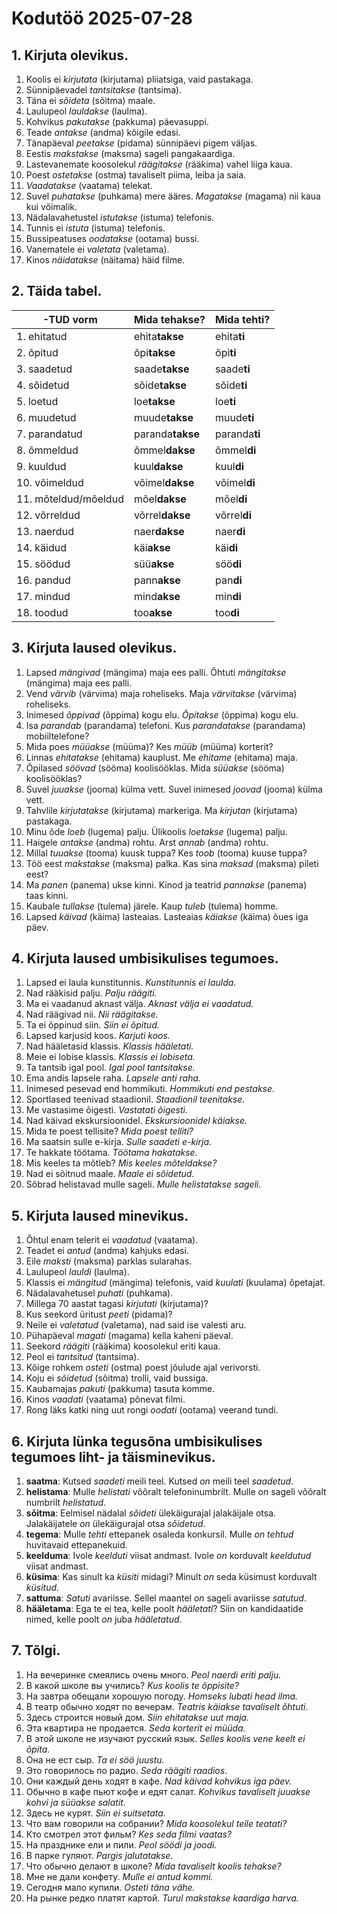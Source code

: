 # Kodutöö 2025-07-28


## 1. Kirjuta olevikus.

1. Koolis ei *kirjutata* (kirjutama) pliiatsiga, vaid pastakaga.
2. Sünnipäevadel *tantsitakse* (tantsima).
3. Täna ei *sõideta* (sõitma) maale.
4. Laulupeol *lauldakse* (laulma).
5. Kohvikus *pakutakse* (pakkuma) päevasuppi.
6. Teade *antakse* (andma) kõigile edasi.
7. Tänapäeval *peetakse* (pidama) sünnipäevi pigem väljas.
8. Eestis *makstakse* (maksma) sageli pangakaardiga.
9. Lastevanemate koosolekul *räägitakse* (rääkima) vahel liiga kaua.
10. Poest *ostetakse* (ostma) tavaliselt piima, leiba ja saia.
11. *Vaadatakse* (vaatama) telekat.
12. Suvel *puhatakse* (puhkama) mere ääres. *Magatakse* (magama) nii kaua kui võimalik.
13. Nädalavahetustel *istutakse* (istuma) telefonis.
14. Tunnis ei *istuta* (istuma) telefonis.
15. Bussipeatuses *oodatakse* (ootama) bussi.
16. Vanematele ei *valetata* (valetama).
17. Kinos *näidatakse* (näitama) häid filme.


## 2. Täida tabel.

| -TUD vorm            | Mida tehakse?    | Mida tehti?   |
|----------------------|------------------|---------------| 
| 1. ehitatud          | ehita**takse**   | ehita**ti**   |
| 2. õpitud            | õpi**takse**     | õpi**ti**     |
| 3. saadetud          | saade**takse**   | saade**ti**   |
| 4. sõidetud          | sõide**takse**   | sõide**ti**   |
| 5. loetud            | loe**takse**     | loe**ti**     |
| 6. muudetud          | muude**takse**   | muude**ti**   |
| 7. parandatud        | paranda**takse** | paranda**ti** |
| 8. õmmeldud          | õmmel**dakse**   | õmmel**di**   | 
| 9. kuuldud           | kuul**dakse**    | kuul**di**    |
| 10. võimeldud        | võimel**dakse**  | võimel**di**  |
| 11. mõteldud/mõeldud | mõel**dakse**    | mõel**di**    |
| 12. võrreldud        | võrrel**dakse**  | võrrel**di**  |
| 13. naerdud          | naer**dakse**    | naer**di**    |
| 14. käidud           | käi**akse**      | käi**di**     |
| 15. söödud           | süü**akse**      | söö**di**     |
| 16. pandud           | pann**akse**     | pan**di**     |
| 17. mindud           | mind**akse**     | min**di**     |
| 18. toodud           | too**akse**      | too**di**     |


## 3. Kirjuta laused olevikus.

1. Lapsed *mängivad* (mängima) maja ees palli. Õhtuti *mängitakse* (mängima) maja ees palli.
2. Vend *värvib* (värvima) maja roheliseks. Maja *värvitakse* (värvima) roheliseks.
3. Inimesed *õppivad* (õppima) kogu elu. *Õpitakse* (õppima) kogu elu.
4. Isa *parandab* (parandama) telefoni. Kus *parandatakse* (parandama) mobiiltelefone?
5. Mida poes *müüakse* (müüma)? Kes *müüb* (müüma) korterit?
6. Linnas *ehitatakse* (ehitama) kauplust. Me *ehitame* (ehitama) maja.
7. Õpilased *söövad* (sööma) koolisööklas. Mida *süüakse* (sööma) koolisööklas?
8. Suvel *juuakse* (jooma) külma vett. Suvel inimesed *joovad* (jooma) külma vett.
9. Tahvlile *kirjutatakse* (kirjutama) markeriga. Ma *kirjutan* (kirjutama) pastakaga.
10. Minu õde *loeb* (lugema) palju. Ülikoolis *loetakse* (lugema) palju.
11. Haigele *antakse* (andma) rohtu. Arst *annab* (andma) rohtu.
12. Millal *tuuakse* (tooma) kuusk tuppa? Kes *toob* (tooma) kuuse tuppa?
13. Töö eest *makstakse* (maksma) palka. Kas sina *maksad* (maksma) pileti eest?
14. Ma *panen* (panema) ukse kinni. Kinod ja teatrid *pannakse* (panema) taas kinni.
15. Kaubale *tullakse* (tulema) järele. Kaup *tuleb* (tulema) homme.
16. Lapsed *käivad* (käima) lasteaias. Lasteaias *käiakse* (käima) õues iga päev.


## 4. Kirjuta laused umbisikulises tegumoes.

1. Lapsed ei laula kunstitunnis. *Kunstitunnis ei laulda.*
2. Nad rääkisid palju. *Palju räägiti.*
3. Ma ei vaadanud aknast välja. *Aknast välja ei vaadatud.*
4. Nad räägivad nii. *Nii räägitakse.*
5. Ta ei õppinud siin. *Siin ei õpitud.*
6. Lapsed karjusid koos. *Karjuti koos.*
7. Nad hääletasid klassis. *Klassis hääletati.*
8. Meie ei lobise klassis. *Klassis ei lobiseta.* 
9. Ta tantsib igal pool. *Igal pool tantsitakse.*
10. Ema andis lapsele raha. *Lapsele anti raha.*
11. Inimesed pesevad end hommikuti. *Hommikuti end pestakse.*
12. Sportlased teenivad staadionil. *Staadionil teenitakse.*
13. Me vastasime õigesti. *Vastatati õigesti.*
14. Nad käivad ekskursioonidel. *Ekskursioonidel käiakse.*
15. Mida te poest tellisite? *Mida poest telliti?*
16. Ma saatsin sulle e-kirja. *Sulle saadeti e-kirja.*
17. Te hakkate töötama. *Töötama hakatakse.*
18. Mis keeles ta mõtleb? *Mis keeles mõteldakse?*
19. Nad ei sõitnud maale. *Maale ei sõidetud.*
20. Sõbrad helistavad mulle sageli. *Mulle helistatakse sageli.*


## 5. Kirjuta laused minevikus.

1. Õhtul enam telerit ei *vaadatud* (vaatama).
2. Teadet ei *antud* (andma) kahjuks edasi.
3. Eile *maksti* (maksma) parklas sularahas.
4. Laulupeol *lauldi* (laulma).
5. Klassis ei *mängitud* (mängima) telefonis, vaid *kuulati* (kuulama) õpetajat.
6. Nädalavahetusel *puhati* (puhkama).
7. Millega 70 aastat tagasi *kirjutati* (kirjutama)?
8. Kus seekord üritust *peeti* (pidama)?
9. Neile ei *valetatud* (valetama), nad said ise valesti aru.
10. Pühapäeval *magati* (magama) kella kaheni päeval.
11. Seekord *räägiti* (rääkima) koosolekul eriti kaua.
12. Peol ei *tantsitud* (tantsima).
13. Kõige rohkem *osteti* (ostma) poest jõulude ajal verivorsti.
14. Koju ei *sõidetud* (sõitma) trolli, vaid bussiga.
15. Kaubamajas *pakuti* (pakkuma) tasuta komme.
16. Kinos *vaadati* (vaatama) põnevat filmi.
17. Rong läks katki ning uut rongi *oodati* (ootama) veerand tundi.


## 6. Kirjuta lünka tegusõna umbisikulises tegumoes liht- ja täisminevikus.

1. **saatma**: Kutsed *saadeti* meili teel. Kutsed *on* meili teel *saadetud*.
2. **helistama**: Mulle *helistati* võõralt telefoninumbrilt. Mulle *on* sageli võõralt numbrilt *helistatud*.
3. **sõitma**: Eelmisel nädalal *sõideti* ülekäigurajal jalakäijale otsa. Jalakäijatele *on* ülekäigurajal otsa *sõidetud*.
4. **tegema**: Mulle *tehti* ettepanek osaleda konkursil. Mulle *on tehtud* huvitavaid ettepanekuid.
5. **keelduma**: Ivole *keelduti* viisat andmast. Ivole *on* korduvalt *keeldutud* viisat andmast.
6. **küsima**: Kas sinult ka *küsiti* midagi? Minult *on* seda küsimust korduvalt *küsitud*.
7. **sattuma**: *Satuti* avariisse. Sellel maantel *on* sageli avariisse *satutud*.
8. **hääletama**: Ega te ei tea, kelle poolt *hääletati*? Siin on kandidaatide nimed, kelle poolt *on* juba *hääletatud*.


## 7. Tõlgi.

1. На вечеринке смеялись очень много. *Peol naerdi eriti palju.*
2. В какой школе вы учились? *Kus koolis te õppisite?*
3. На завтра обещали хорошую погоду. *Homseks lubati head ilma.*
4. В театр обычно ходят по вечерам. *Teatris käiakse tavaliselt õhtuti.*
5. Здесь строится новый дом. *Siin ehitatakse uut maja.*
6. Эта квартира не продается. *Seda korterit ei müüda.*
7. В этой школе не изучают русский язык. *Selles koolis vene keelt ei õpita.*
8. Она не ест сыр. *Ta ei söö juustu.*
9. Это говорилось по радио. *Seda räägiti raadios.*
10. Они каждый день ходят в кафе. *Nad käivad kohvikus iga päev.*
11. Обычно в кафе пьют кофе и едят салат. *Kohvikus tavaliselt juuakse kohvi ja süüakse salatit.*
12. Здесь не курят. *Siin ei suitsetata.*
13. Что вам говорили на собрании? *Mida koosolekul teile teatati?*
14. Кто смотрел этот фильм? *Kes seda filmi vaatas?*
15. На празднике ели и пили. *Peol söödi ja joodi.*
16. В парке гуляют. *Pargis jalutatakse.*
17. Что обычно делают в школе? *Mida tavaliselt koolis tehakse?*
18. Мне не дали конфету. *Mulle ei antud kommi.*
19. Сегодня мало купили. *Osteti täna vähe.*
20. На рынке редко платят картой. *Turul makstakse kaardiga harva.*
